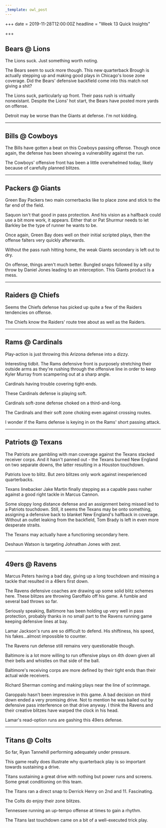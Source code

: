```yaml
---
_template: owl_post
---
```


+++
date = 2019-11-28T12:00:00Z
headline = "Week 13 Quick Insights"

+++
## Bears @ Lions

The Lions suck. Just something worth noting.

The Bears seem to suck more though. This new quarterback Brough is actually stepping up and making good plays in Chicago's loose zone coverage. Did the Bears' defensive backfield come into this match not giving a shit?

The Lions suck, particularly up front. Their pass rush is virtually nonexistant. Despite the Lions' hot start, the Bears have posted more yards on offense.

Detroit may be worse than the Giants at defense. I'm not kidding.

***

## Bills @ Cowboys

The Bills have gotten a beat on this Cowboys passing offense. Though once again, the defense has been showing a vulnerability against the run.

The Cowboys' offensive front has been a little overwhelmed today, likely because of carefully planned blitzes.

***

## Packers @ Giants

Green Bay Packers two main cornerbacks like to place zone and stick to the far end of the field.

Saquon isn't that good in pass protection. And his vision as a halfback could use a bit more work, it appears.  Either that or Pat Shurmur needs to let Barkley be the type of runner he wants to be.

Once again, Green Bay does well on their initial scripted plays, then the offense falters very quickly afterwards.

Without the pass rush hitting home, the weak Giants secondary is left out to dry.

On offense, things aren't much better. Bungled snaps followed by a silly throw by Daniel Jones leading to an interception. This Giants product is a mess.

***

## Raiders @ Chiefs

Seems the Chiefs defense has picked up quite a few of the Raiders tendencies on offense.

The Chiefs know the Raiders' route tree about as well as the Raiders.

***

## Rams @ Cardinals

Play-action is just throwing this Arizona defense into a dizzy.

Interesting tidbit. The Rams defensive front is purposely stretching their outside arms as they're rushing through the offensive line in order to keep Kyler Murray from scampering out at a sharp angle.

Cardinals having trouble covering tight-ends.

These Cardinals defense is playing soft.

Cardinals soft-zone defense choked on a third-and-long.

The Cardinals and their soft zone choking even against crossing routes.

I wonder if the Rams defense is keying in on the Rams' short passing attack.

***

## Patriots @ Texans

The Patriots are gambling with man coverage against the Texans stacked receiver corps. And it hasn't panned out - the Texans burned New England on two separate downs, the latter resulting in a Houston touchdown.

Patriots love to blitz. But zero blitzes only work against inexperienced quarterbacks.

Texans linebacker Jake Martin finally stepping as a capable pass rusher against a good right tackle in Marcus Cannon.

Some sloppy long distance defense and an assignment being missed led to a Patriots touchdown. Still, it seems the Texans may be onto something, assigning a defensive back to blanket New England's halfback in coverage. Without an outlet leaking from the backfield, Tom Brady is left in even more desperate straits.

The Texans may actually have a functioning secondary here.

Deshaun Watson is targeting Johnathan Jones with zest.

***

## 49ers @ Ravens

Marcus Peters having a bad day, giving up a long touchdown and missing a tackle that resulted in a 49ers first down.

The Ravens defensive coaches are drawing up some solid blitz schemes here. These blitzes are throwing Garoffalo off his game. A fumble and several bad throws so far.

Seriously speaking, Baltimore has been holding up very well in pass protection, probably thanks in no small part to the Ravens running game keeping defensive lines at bay.

Lamar Jackson's runs are so difficult to defend. His shiftiness, his speed, his fakes...almost impossible to counter.

The Ravens run defense still remains very questionable though.

Baltimore is a lot more willing to run offensive plays on 4th down given all their bells and whistles on that side of the ball.

Baltimore's receiving corps are more defined by their tight ends than their actual wide receivers.

Richard Sherman coming and making plays near the line of scrimmage.

Garoppalo hasn't been impressive in this game. A bad decision on third down ended a very promising drive. Not to mention he was bailed out by defensive pass interference on that drive anyway. I think the Ravens and their creative blitzes have warped the clock in his head.

Lamar's read-option runs are gashing this 49ers defense.

***

## Titans @ Colts

So far, Ryan Tannehill performing adequately under pressure.

This game really does illustrate why quarterback play is so important towards sustaining a drive.

Titans sustaining a great drive with nothing but power runs and screens. Some great conditioning on this team.

The Titans ran a direct snap to Derrick Henry on 2nd and 11. Fascinating. 

The Colts do enjoy their zone blitzes.

Tennessee running an up-tempo offense at times to gain a rhythm.

The Titans last touchdown came on a bit of a well-executed trick play.
